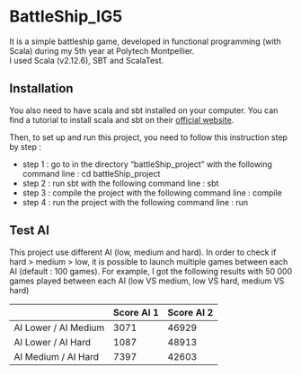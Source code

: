# BattleShip_IG5
It is a simple battleship game, developed in functional programming (with Scala) during my 5th year at Polytech Montpellier.   
I used Scala (v2.12.6), SBT and ScalaTest.
## Installation
You also need to have scala and sbt installed on your computer. You can find a tutorial to install scala and sbt on their [official website](https://www.scala-lang.org/download/).

Then, to set up and run this project, you need to follow this instruction step by step :  
* step 1 : go to in the directory “battleShip_project” with the following command line : cd battleShip_project  
* step 2 : run sbt with the following command line : sbt  
* step 3 : compile the project with the following command line : compile  
* step 4 : run the project with the following command line : run
## Test AI
This project use different AI (low, medium and hard). In order to check if hard > medium > low, it is possible to launch multiple games between each AI (default : 100 games).
  For example, I got the following results with 50 000 games played between each AI (low VS medium, low VS hard, medium VS hard)
  
|   | Score AI 1 | Score AI 2 |
| ------------- | ------------- | ------------ |
| AI Lower / AI Medium  | 3071  | 46929 |
| AI Lower / AI Hard  | 1087  | 48913 |
| AI Medium / AI Hard  | 7397  | 42603 |